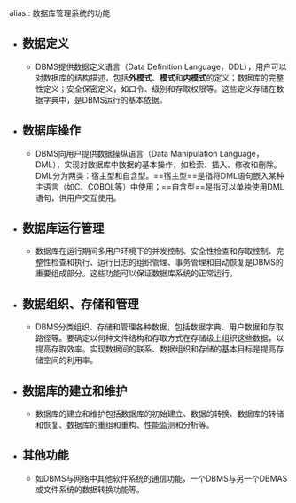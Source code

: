 alias:: 数据库管理系统的功能

- ## 数据定义
	- DBMS提供数据定义语言（Data Definition Language，DDL），用户可以对数据库的结构描述，包括**外模式**、**模式**和**内模式**的定义；数据库的完整性定义；安全保密定义，如口令、级别和存取权限等。这些定义存储在数据字典中，是DBMS运行的基本依据。
- ## 数据库操作
	- DBMS向用户提供数据操纵语言（Data Manipulation Language，DML），实现对数据库中数据的基本操作，如检索、插入、修改和删除。DML分为两类：宿主型和自含型。==宿主型==是指将DML语句嵌入某种主语言（如C、COBOL等）中使用；==自含型==是指可以单独使用DML语句，供用户交互使用。
- ## 数据库运行管理
	- 数据库在运行期间多用户环境下的并发控制、安全性检查和存取控制、完整性检查和执行、运行日志的组织管理、事务管理和自动恢复是DBMS的重要组成部分。这些功能可以保证数据库系统的正常运行。
- ## 数据组织、存储和管理
	- DBMS分类组织、存储和管理各种数据，包括数据字典、用户数据和存取路径等。要确定以何种文件结构和存取方式在存储级上组织这些数据，以提高存取效率。实现数据间的联系、数据组织和存储的基本目标是提高存储空间的利用率。
- ## 数据库的建立和维护
	- 数据库的建立和维护包括数据库的初始建立、数据的转换、数据库的转储和恢复、数据库的重组和重构、性能监测和分析等。
- ## 其他功能
	- 如DBMS与网络中其他软件系统的通信功能，一个DBMS与另一个DBMAS或文件系统的数据转换功能等。